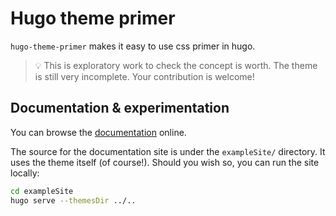 # Hugo theme primer

`hugo-theme-primer` makes it easy to use css primer in hugo.

> :bulb: This is exploratory work to check the concept is worth. The theme is still very incomplete. Your contribution is welcome!

## Documentation & experimentation

You can browse the [documentation](https://hugo-theme-primer.netlify.app/) online.

The source for the documentation site is under the `exampleSite/` directory.
It uses the theme itself (of course!).
Should you wish so, you can run the site locally:

```sh
cd exampleSite
hugo serve --themesDir ../..
```
